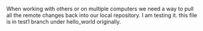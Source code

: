 When working with others or on multiple computers we need a way to pull all the remote changes back into our local repository.
I am testing it.  this file is in test1 branch under hello_world originally.
